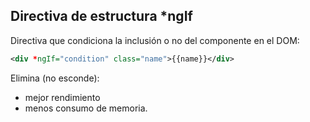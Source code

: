 ## Directiva de estructura *ngIf

Directiva que condiciona la inclusión o no del componente en el DOM:

```xml
<div *ngIf="condition" class="name">{{name}}</div>
```

Elimina (no esconde):
 - mejor rendimiento
 - menos consumo de memoria.




